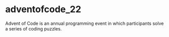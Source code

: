 # adventofcode_22
Advent of Code is an annual programming event in which participants solve a series of coding puzzles. 
